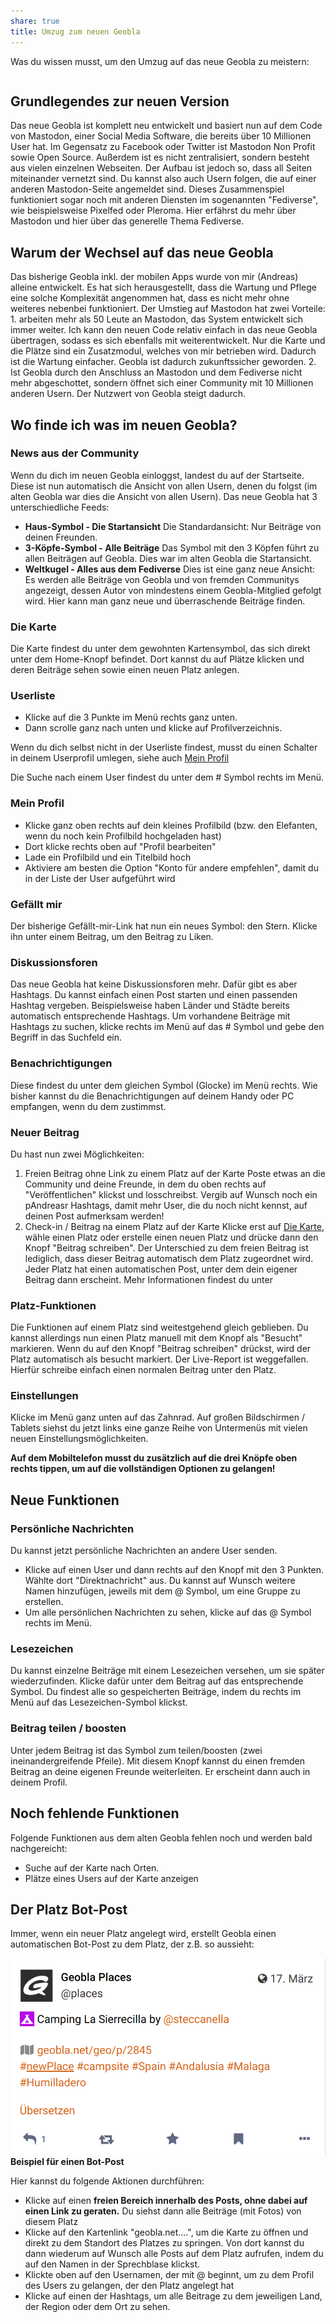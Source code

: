 ```yaml
---
share: true
title: Umzug zum neuen Geobla
---
```


Was du wissen musst, um den Umzug auf das neue Geobla zu meistern:

```toc
```

## Grundlegendes zur neuen Version 

Das neue Geobla ist komplett neu entwickelt und basiert nun auf dem Code von Mastodon, einer Social Media Software, die bereits über 10 Millionen User hat. Im Gegensatz zu Facebook oder Twitter ist Mastodon Non Profit sowie Open Source. Außerdem ist es nicht zentralisiert, sondern besteht aus vielen einzelnen Webseiten. Der Aufbau ist jedoch so, dass all Seiten miteinander vernetzt sind. Du kannst also auch Usern folgen, die auf einer anderen Mastodon-Seite angemeldet sind. Dieses Zusammenspiel funktioniert sogar noch mit anderen Diensten im sogenannten "Fediverse", wie beispielsweise Pixelfed oder Pleroma. Hier erfährst du mehr über Mastodon und hier über das generelle Thema Fediverse.  
  
## Warum der Wechsel auf das neue Geobla  

Das bisherige Geobla inkl. der mobilen Apps wurde von mir (Andreas) alleine entwickelt. Es hat sich herausgestellt, dass die Wartung und Pflege eine solche Komplexität angenommen hat, dass es nicht mehr ohne weiteres nebenbei funktioniert. Der Umstieg auf Mastodon hat zwei Vorteile: 1. arbeiten mehr als 50 Leute an Mastodon, das System entwickelt sich immer weiter. Ich kann den neuen Code relativ einfach in das neue Geobla übertragen, sodass es sich ebenfalls mit weiterentwickelt. Nur die Karte und die Plätze sind ein Zusatzmodul, welches von mir betrieben wird. Dadurch ist die Wartung einfacher. Geobla ist dadurch zukunftssicher geworden. 2. Ist Geobla durch den Anschluss an Mastodon und dem Fediverse nicht mehr abgeschottet, sondern öffnet sich einer Community mit 10 Millionen anderen Usern. Der Nutzwert von Geobla steigt dadurch.  
  
## Wo finde ich was im neuen Geobla?  

### News aus der Community

Wenn du dich im neuen Geobla einloggst, landest du auf der Startseite. Diese ist nun automatisch die Ansicht von allen Usern, denen du folgst (im alten Geobla war dies die Ansicht von allen Usern). Das neue Geobla hat 3 unterschiedliche Feeds:

- **Haus-Symbol - Die Startansicht**
  Die Standardansicht: Nur Beiträge von deinen Freunden.
- **3-Köpfe-Symbol - Alle Beiträge**
  Das Symbol mit den 3 Köpfen führt zu allen Beiträgen auf Geobla. Dies war im alten Geobla die Startansicht.
- **Weltkugel - Alles aus dem Fediverse**
  Dies ist eine ganz neue Ansicht: Es werden alle Beiträge von Geobla und von fremden Communitys angezeigt, dessen Autor von mindestens einem Geobla-Mitglied gefolgt wird. Hier kann man ganz neue und überraschende Beiträge finden.

### Die Karte

Die Karte findest du unter dem gewohnten Kartensymbol, das sich direkt unter dem Home-Knopf befindet. Dort kannst du auf Plätze klicken und deren Beiträge sehen sowie einen neuen Platz anlegen.

### Userliste

- Klicke auf die 3 Punkte im Menü rechts ganz unten.
- Dann scrolle ganz nach unten und klicke auf Profilverzeichnis.

Wenn du dich selbst nicht in der Userliste findest, musst du einen Schalter in deinem Userprofil umlegen, siehe auch [Mein Profil](move-de.md#mein-profil)

Die Suche nach einem User findest du unter dem # Symbol rechts im Menü.

### Mein Profil

- Klicke ganz oben rechts auf dein kleines Profilbild (bzw. den Elefanten, wenn du noch kein Profilbild hochgeladen hast)
- Dort klicke rechts oben auf "Profil bearbeiten"
- Lade ein Profilbild und ein Titelbild hoch
- Aktiviere am besten die Option "Konto für andere empfehlen", damit du in der Liste der User aufgeführt wird

### Gefällt mir

Der bisherige Gefällt-mir-Link hat nun ein neues Symbol: den Stern. Klicke ihn unter einem Beitrag, um den Beitrag zu Liken.

### Diskussionsforen

Das neue Geobla hat keine Diskussionsforen mehr. Dafür gibt es aber Hashtags. Du kannst einfach einen Post starten und einen passenden Hashtag vergeben. Beispielsweise haben Länder und Städte bereits automatisch entsprechende Hashtags. Um vorhandene Beiträge mit Hashtags zu suchen, klicke rechts im Menü auf das # Symbol und gebe den Begriff in das Suchfeld ein.

### Benachrichtigungen

Diese findest du unter dem gleichen Symbol (Glocke) im Menü rechts. Wie bisher kannst du die Benachrichtigungen auf deinem Handy oder PC empfangen, wenn du dem zustimmst.

### Neuer Beitrag

Du hast nun zwei Möglichkeiten:

1. Freien Beitrag ohne Link zu einem Platz auf der Karte
   Poste etwas an die Community und deine Freunde, in dem du oben rechts auf "Veröffentlichen" klickst und losschreibst. Vergib auf Wunsch noch ein pAndreasr Hashtags, damit mehr User, die du noch nicht kennst, auf deinen Post aufmerksam werden!
2. Check-in / Beitrag na einem Platz auf der Karte
   Klicke erst auf [Die Karte](move-de.md#die-karte), wähle einen Platz oder erstelle einen neuen Platz und drücke dann den Knopf "Beitrag schreiben". Der Unterschied zu dem freien Beitrag ist lediglich, dass dieser Beitrag automatisch dem Platz zugeordnet wird.
   Jeder Platz hat einen automatischen Post, unter dem dein eigener Beitrag dann erscheint. Mehr Informationen findest du unter 

### Platz-Funktionen

Die Funktionen auf einem Platz sind weitestgehend gleich geblieben. Du kannst allerdings nun einen Platz manuell mit dem Knopf als "Besucht" markieren. Wenn du auf den Knopf "Beitrag schreiben" drückst, wird der Platz automatisch als besucht markiert. Der Live-Report ist weggefallen. Hierfür schreibe einfach einen normalen Beitrag unter den Platz.

### Einstellungen

Klicke im Menü ganz unten auf das Zahnrad. Auf großen Bildschirmen / Tablets siehst du jetzt links eine ganze Reihe von Untermenüs mit vielen neuen Einstellungsmöglichkeiten.

**Auf dem Mobiltelefon musst du zusätzlich auf die drei Knöpfe oben rechts tippen, um auf die vollständigen Optionen zu gelangen!** 
   
## Neue Funktionen

### Persönliche Nachrichten

Du kannst jetzt persönliche Nachrichten an andere User senden. 
- Klicke auf einen User und dann rechts auf den Knopf mit den 3 Punkten. Wählte dort "Direktnachricht" aus. Du kannst auf Wunsch weitere Namen hinzufügen, jeweils mit dem @ Symbol, um eine Gruppe zu erstellen.
- Um alle persönlichen Nachrichten zu sehen, klicke auf das @ Symbol rechts im Menü.

### Lesezeichen

Du kannst einzelne Beiträge mit einem Lesezeichen versehen, um sie später wiederzufinden. Klicke dafür unter dem Beitrag auf das entsprechende Symbol. Du findest alle so gespeicherten Beiträge, indem du rechts im Menü auf das Lesezeichen-Symbol klickst.

### Beitrag teilen / boosten

Unter jedem Beitrag ist das Symbol zum teilen/boosten (zwei ineinandergreifende Pfeile). Mit diesem Knopf kannst du einen fremden Beitrag an deine eigenen Freunde weiterleiten. Er erscheint dann auch in deinem Profil.

## Noch fehlende Funktionen

Folgende Funktionen aus dem alten Geobla fehlen noch und werden bald nachgereicht:

- Suche auf der Karte nach Orten.
- Plätze eines Users auf der Karte anzeigen

## Der Platz Bot-Post

Immer, wenn ein neuer Platz angelegt wird, erstellt Geobla einen automatischen Bot-Post zu dem Platz, der z.B. so aussieht:

![botpost.png](./botpost.png#)
**Beispiel für einen Bot-Post**

Hier kannst du folgende Aktionen durchführen:
- Klicke auf einen **freien Bereich innerhalb des Posts, ohne dabei auf einen Link zu geraten.** Du siehst dann alle Beiträge (mit Fotos) von diesem Platz
- Klicke auf den Kartenlink "geobla.net....", um die Karte zu öffnen und direkt zu dem Standort des Platzes zu springen. Von dort kannst du dann wiederum auf Wunsch alle Posts auf dem Platz aufrufen, indem du auf den Namen in der Sprechblase klickst.
- Klickte oben auf den Usernamen, der mit @ beginnt, um zu dem Profil des Users zu gelangen, der den Platz angelegt hat
- Klicke auf einen der Hashtags, um alle Beitrage zu dem jeweiligen Land, der Region oder dem Ort zu sehen.


